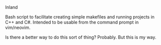 Inland

Bash script to facilitate creating simple makefiles and running projects in C++ and C#. Intended to be usable from the command prompt in vim/neovim.

Is there a better way to do this sort of thing? Probably. But this is my way.
